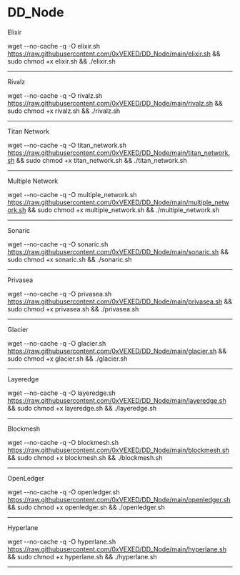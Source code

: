 # DD_Node

Elixir

wget --no-cache -q -O elixir.sh https://raw.githubusercontent.com/0xVEXED/DD_Node/main/elixir.sh && sudo chmod +x elixir.sh && ./elixir.sh

----------------------------------------------------------------------------------------------------------------------------------------------------------------------------------

Rivalz

wget --no-cache -q -O rivalz.sh https://raw.githubusercontent.com/0xVEXED/DD_Node/main/rivalz.sh && sudo chmod +x rivalz.sh && ./rivalz.sh

----------------------------------------------------------------------------------------------------------------------------------------------------------------------------------

Titan Network

wget --no-cache -q -O titan_network.sh https://raw.githubusercontent.com/0xVEXED/DD_Node/main/titan_network.sh && sudo chmod +x titan_network.sh && ./titan_network.sh

----------------------------------------------------------------------------------------------------------------------------------------------------------------------------------

Multiple Network

wget --no-cache -q -O multiple_network.sh https://raw.githubusercontent.com/0xVEXED/DD_Node/main/multiple_network.sh && sudo chmod +x multiple_network.sh && ./multiple_network.sh

----------------------------------------------------------------------------------------------------------------------------------------------------------------------------------

Sonaric

wget --no-cache -q -O sonaric.sh https://raw.githubusercontent.com/0xVEXED/DD_Node/main/sonaric.sh && sudo chmod +x sonaric.sh && ./sonaric.sh

----------------------------------------------------------------------------------------------------------------------------------------------------------------------------------

Privasea

wget --no-cache -q -O privasea.sh https://raw.githubusercontent.com/0xVEXED/DD_Node/main/privasea.sh && sudo chmod +x privasea.sh && ./privasea.sh

----------------------------------------------------------------------------------------------------------------------------------------------------------------------------------

Glacier

wget --no-cache -q -O glacier.sh https://raw.githubusercontent.com/0xVEXED/DD_Node/main/glacier.sh && sudo chmod +x glacier.sh && ./glacier.sh

----------------------------------------------------------------------------------------------------------------------------------------------------------------------------------

Layeredge

wget --no-cache -q -O layeredge.sh https://raw.githubusercontent.com/0xVEXED/DD_Node/main/layeredge.sh && sudo chmod +x layeredge.sh && ./layeredge.sh

----------------------------------------------------------------------------------------------------------------------------------------------------------------------------------

Blockmesh

wget --no-cache -q -O blockmesh.sh https://raw.githubusercontent.com/0xVEXED/DD_Node/main/blockmesh.sh && sudo chmod +x blockmesh.sh && ./blockmesh.sh

----------------------------------------------------------------------------------------------------------------------------------------------------------------------------------

OpenLedger

wget --no-cache -q -O openledger.sh https://raw.githubusercontent.com/0xVEXED/DD_Node/main/openledger.sh && sudo chmod +x openledger.sh && ./openledger.sh

----------------------------------------------------------------------------------------------------------------------------------------------------------------------------------

Hyperlane

wget --no-cache -q -O hyperlane.sh https://raw.githubusercontent.com/0xVEXED/DD_Node/main/hyperlane.sh && sudo chmod +x hyperlane.sh && ./hyperlane.sh

----------------------------------------------------------------------------------------------------------------------------------------------------------------------------------

